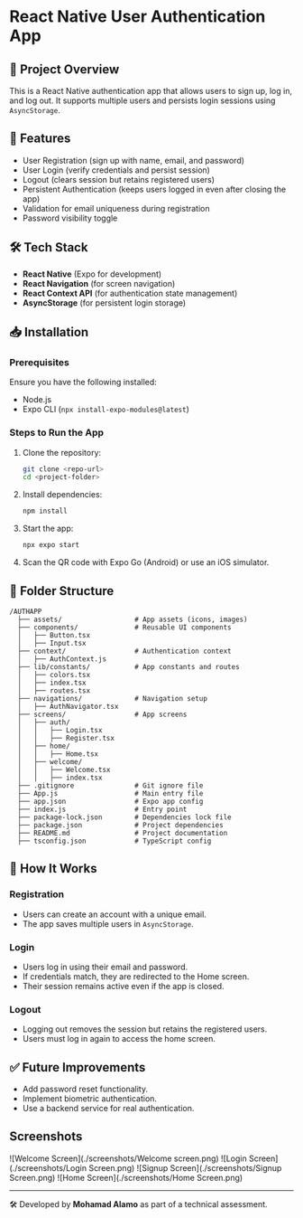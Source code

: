 # React Native User Authentication App

## 📌 Project Overview

This is a React Native authentication app that allows users to sign up, log in, and log out. It supports multiple users and persists login sessions using `AsyncStorage`.

## 🚀 Features

- User Registration (sign up with name, email, and password)
- User Login (verify credentials and persist session)
- Logout (clears session but retains registered users)
- Persistent Authentication (keeps users logged in even after closing the app)
- Validation for email uniqueness during registration
- Password visibility toggle

## 🛠️ Tech Stack

- **React Native** (Expo for development)
- **React Navigation** (for screen navigation)
- **React Context API** (for authentication state management)
- **AsyncStorage** (for persistent login storage)

## 📥 Installation

### Prerequisites

Ensure you have the following installed:

- Node.js
- Expo CLI (`npx install-expo-modules@latest`)

### Steps to Run the App

1. Clone the repository:
   ```sh
   git clone <repo-url>
   cd <project-folder>
   ```
2. Install dependencies:
   ```sh
   npm install
   ```
3. Start the app:
   ```sh
   npx expo start
   ```
4. Scan the QR code with Expo Go (Android) or use an iOS simulator.

## 📜 Folder Structure

```
/AUTHAPP
  ├── assets/                  # App assets (icons, images)
  ├── components/              # Reusable UI components
  │   ├── Button.tsx
  │   ├── Input.tsx
  ├── context/                 # Authentication context
  │   ├── AuthContext.js
  ├── lib/constants/           # App constants and routes
  │   ├── colors.tsx
  │   ├── index.tsx
  │   ├── routes.tsx
  ├── navigations/             # Navigation setup
  │   ├── AuthNavigator.tsx
  ├── screens/                 # App screens
  │   ├── auth/
  │   │   ├── Login.tsx
  │   │   ├── Register.tsx
  │   ├── home/
  │   │   ├── Home.tsx
  │   ├── welcome/
  │   │   ├── Welcome.tsx
  │   │   ├── index.tsx
  ├── .gitignore               # Git ignore file
  ├── App.js                   # Main entry file
  ├── app.json                 # Expo app config
  ├── index.js                 # Entry point
  ├── package-lock.json        # Dependencies lock file
  ├── package.json             # Project dependencies
  ├── README.md                # Project documentation
  ├── tsconfig.json            # TypeScript config
```

## 📌 How It Works

### Registration

- Users can create an account with a unique email.
- The app saves multiple users in `AsyncStorage`.

### Login

- Users log in using their email and password.
- If credentials match, they are redirected to the Home screen.
- Their session remains active even if the app is closed.

### Logout

- Logging out removes the session but retains the registered users.
- Users must log in again to access the home screen.

## ✅ Future Improvements

- Add password reset functionality.
- Implement biometric authentication.
- Use a backend service for real authentication.


## Screenshots
![Welcome Screen](./screenshots/Welcome screen.png)
![Login Screen](./screenshots/Login Screen.png)
![Signup Screen](./screenshots/Signup Screen.png)
![Home Screen](./screenshots/Home Screen.png)



---

🛠 Developed by **Mohamad Alamo** as part of a technical assessment.
